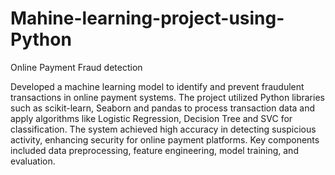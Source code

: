 # Mahine-learning-project-using-Python
Online Payment Fraud detection

Developed a machine learning model to identify and prevent fraudulent transactions in online payment systems. The project utilized Python libraries such as scikit-learn, Seaborn and pandas to process transaction data and apply algorithms like Logistic Regression, Decision Tree and SVC for classification. The system achieved high accuracy in detecting suspicious activity, enhancing security for online payment platforms. Key components included data preprocessing, feature engineering, model training, and evaluation.
